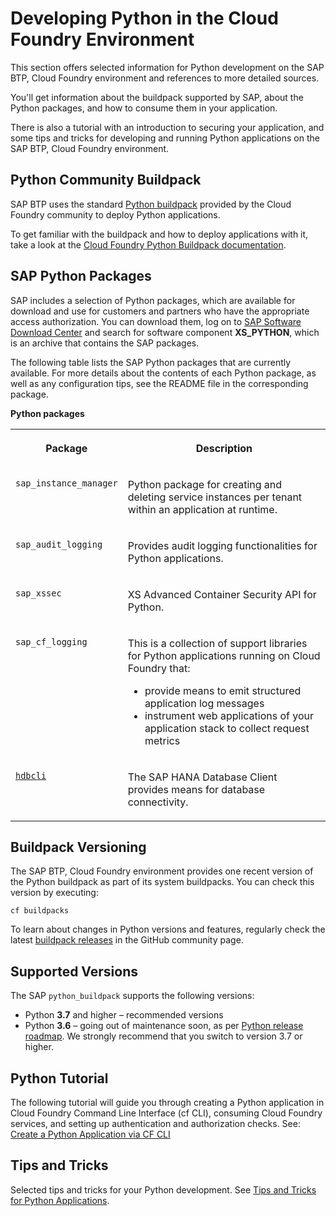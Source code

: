 <!-- loioacf8f49356d047fbb1a4d04dcec3fd36 -->

# Developing Python in the Cloud Foundry Environment

This section offers selected information for Python development on the SAP BTP, Cloud Foundry environment and references to more detailed sources.



You'll get information about the buildpack supported by SAP, about the Python packages, and how to consume them in your application.

There is also a tutorial with an introduction to securing your application, and some tips and tricks for developing and running Python applications on the SAP BTP, Cloud Foundry environment.



## Python Community Buildpack

 SAP BTP uses the standard [Python buildpack](https://github.com/cloudfoundry/python-buildpack) provided by the Cloud Foundry community to deploy Python applications.

To get familiar with the buildpack and how to deploy applications with it, take a look at the [Cloud Foundry Python Buildpack documentation](https://docs.cloudfoundry.org/buildpacks/python/index.html).



## SAP Python Packages

SAP includes a selection of Python packages, which are available for download and use for customers and partners who have the appropriate access authorization. You can download them, log on to [SAP Software Download Center](https://launchpad.support.sap.com/#/softwarecenter) and search for software component **XS\_PYTHON**, which is an archive that contains the SAP packages.

The following table lists the SAP Python packages that are currently available. For more details about the contents of each Python package, as well as any configuration tips, see the README file in the corresponding package.

**Python packages**


<table>
<tr>
<th valign="top">

Package



</th>
<th valign="top">

Description



</th>
</tr>
<tr>
<td valign="top">

 `sap_instance_manager` 



</td>
<td valign="top">

Python package for creating and deleting service instances per tenant within an application at runtime.



</td>
</tr>
<tr>
<td valign="top">

 `sap_audit_logging` 



</td>
<td valign="top">

Provides audit logging functionalities for Python applications.



</td>
</tr>
<tr>
<td valign="top">

 `sap_xssec` 



</td>
<td valign="top">

XS Advanced Container Security API for Python.



</td>
</tr>
<tr>
<td valign="top">

 `sap_cf_logging` 



</td>
<td valign="top">

This is a collection of support libraries for Python applications running on Cloud Foundry that:

-   provide means to emit structured application log messages
-   instrument web applications of your application stack to collect request metrics



</td>
</tr>
<tr>
<td valign="top">

 [`hdbcli`](https://help.sap.com/viewer/0eec0d68141541d1b07893a39944924e/2.0.02/en-US/f3b8fabf34324302b123297cdbe710f0.html) 



</td>
<td valign="top">

The SAP HANA Database Client provides means for database connectivity.



</td>
</tr>
</table>



<a name="loioacf8f49356d047fbb1a4d04dcec3fd36__section_kfn_ldv_f5b"/>

## Buildpack Versioning

The SAP BTP, Cloud Foundry environment provides one recent version of the Python buildpack as part of its system buildpacks. You can check this version by executing:

```
cf buildpacks
```

To learn about changes in Python versions and features, regularly check the latest [buildpack releases](https://github.com/cloudfoundry/python-buildpack/releases) in the GitHub community page.



<a name="loioacf8f49356d047fbb1a4d04dcec3fd36__section_w1d_tr1_krb"/>

## Supported Versions

The SAP `python_buildpack` supports the following versions:

-   Python **3.7** and higher – recommended versions
-   Python **3.6** – going out of maintenance soon, as per [Python release roadmap](https://www.python.org/downloads/). We strongly recommend that you switch to version 3.7 or higher.



## Python Tutorial

The following tutorial will guide you through creating a Python application in Cloud Foundry Command Line Interface \(cf CLI\), consuming Cloud Foundry services, and setting up authentication and authorization checks. See: [Create a Python Application via CF CLI](https://developers.sap.com/tutorials/btp-cf-buildpacks-python-create.html)



## Tips and Tricks

Selected tips and tricks for your Python development. See [Tips and Tricks for Python Applications](tips-and-tricks-for-python-applications-b5e1c82.md).

